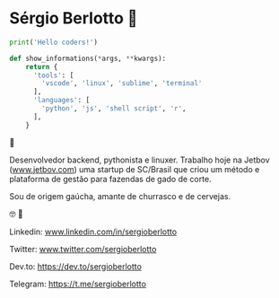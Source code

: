 # Sérgio Berlotto :metal:

```python
print('Hello coders!')

def show_informations(*args, **kwargs):
    return {
      'tools': [
        'vscode', 'linux', 'sublime', 'terminal'
      ],
      'languages': [
        'python', 'js', 'shell script', 'r',
      ],
    }
```


:monocle_face:

Desenvolvedor backend, pythonista e linuxer. Trabalho hoje na Jetbov (www.jetbov.com) uma startup de SC/Brasil que criou um método e plataforma de gestão para fazendas de gado de corte.

Sou de origem gaúcha, amante de churrasco e de cervejas.

:nerd_face: :speech_balloon:

Linkedin: www.linkedin.com/in/sergioberlotto

Twitter: www.twitter.com/sergioberlotto

Dev.to: https://dev.to/sergioberlotto

Telegram: https://t.me/sergioberlotto

